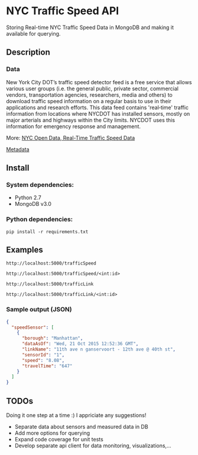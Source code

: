 # NYC Traffic Speed API

Storing Real-time NYC Traffic Speed Data in MongoDB and making it available for querying.  

## Description
 
### Data

New York City DOT’s traffic speed detector feed is a free service that allows various user groups (i.e. the general public, private sector, commercial vendors, transportation agencies, researchers, media and others) to download traffic speed information on a regular basis to use in their applications and research efforts. This data feed contains 'real‐time' traffic information from locations where NYCDOT has installed sensors, mostly on major arterials and highways within the City limits. NYCDOT uses this information for emergency response and management.

More: [NYC Open Data, Real-Time Traffic Speed Data](https://data.cityofnewyork.us/Transportation/Real-Time-Traffic-Speed-Data/xsat-x5sa)

[Metadata](https://data.cityofnewyork.us/api/assets/5695AD48-E3BE-4C04-8E26-4170EBC34B55?download=true) 

## Install

### System dependencies:
* Python 2.7
* MongoDB v3.0

### Python dependencies:
```
pip install -r requirements.txt
```

## Examples

```
http://localhost:5000/trafficSpeed
```
 
```
http://localhost:5000/trafficSpeed/<int:id>
```

```
http://localhost:5000/trafficLink
```

```
http://localhost:5000/trafficLink/<int:id>
```

### Sample output (JSON)
``` json
{
  "speedSensor": [
    {
      "borough": "Manhattan", 
      "dataAsOf": "Wed, 21 Oct 2015 12:52:36 GMT", 
      "linkName": "11th ave n ganservoort - 12th ave @ 40th st", 
      "sensorId": "1", 
      "speed": "8.08", 
      "travelTime": "647"
    }
  ]
}

```
## TODOs
Doing it one step at a time :) I appriciate any suggestions!

* Separate data about sensors and measured data in DB
* Add more options for querying
* Expand code coverage for unit tests
* Develop separate api client for data monitoring, visualizations,...   